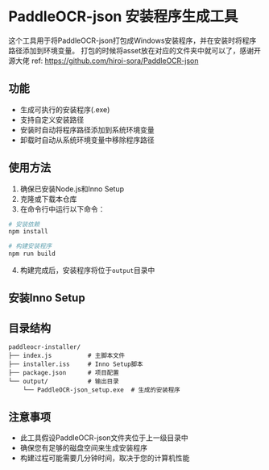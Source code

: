 # PaddleOCR-json 安装程序生成工具

这个工具用于将PaddleOCR-json打包成Windows安装程序，并在安装时将程序路径添加到环境变量。
打包的时候将asset放在对应的文件夹中就可以了，感谢开源大佬
ref: https://github.com/hiroi-sora/PaddleOCR-json


## 功能

- 生成可执行的安装程序(.exe)
- 支持自定义安装路径
- 安装时自动将程序路径添加到系统环境变量
- 卸载时自动从系统环境变量中移除程序路径

## 使用方法

1. 确保已安装Node.js和Inno Setup
2. 克隆或下载本仓库
3. 在命令行中运行以下命令：

```bash
# 安装依赖
npm install

# 构建安装程序
npm run build
```

4. 构建完成后，安装程序将位于`output`目录中

## 安装Inno Setup


## 目录结构

```
paddleocr-installer/
├── index.js          # 主脚本文件
├── installer.iss     # Inno Setup脚本
├── package.json      # 项目配置
└── output/           # 输出目录
    └── PaddleOCR-json_setup.exe  # 生成的安装程序
```

## 注意事项

- 此工具假设PaddleOCR-json文件夹位于上一级目录中
- 确保您有足够的磁盘空间来生成安装程序
- 构建过程可能需要几分钟时间，取决于您的计算机性能 